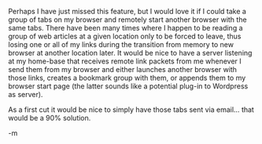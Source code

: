 <p>Perhaps I have just missed this feature, but I would love it if I could take a group of tabs on my browser and remotely start another browser with the same tabs.  There have been many times where I happen to be reading a group of web articles at a given location only to be forced to leave, thus losing one or all of my links during the transition from memory to new browser at another location later.  It would be nice to have a server listening at my home-base that receives remote link packets from me whenever I send them from my browser and either launches another browser with those links, creates a bookmark group with them, or appends them to my browser start page (the latter sounds like a potential plug-in to Wordpress as server).  </p>
	<p>As a first cut it would be nice to simply have those tabs sent via email&#8230; that would be a 90% solution.</p>
	<p>-m</p>
